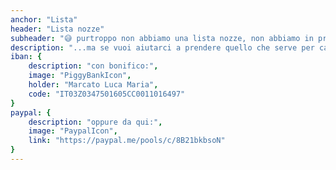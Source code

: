 ```yaml
---
anchor: "Lista"
header: "Lista nozze"
subheader: "😅 purtroppo non abbiamo una lista nozze, non abbiamo in programma un viaggio e non abbiamo ancora una lista di quello che manca per la casa nuova..."
description: "...ma se vuoi aiutarci a prendere quello che serve per casa:"
iban: {
    description: "con bonifico:",
    image: "PiggyBankIcon",
    holder: "Marcato Luca Maria",
    code: "IT03Z0347501605CC0011016497"
}
paypal: {
    description: "oppure da qui:",
    image: "PaypalIcon",
    link: "https://paypal.me/pools/c/8B21bkbsoN"
}
---
```

